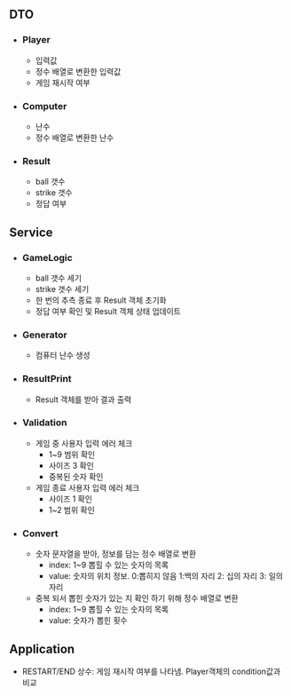 ## DTO

- ### Player
    - 입력값
    - 정수 배열로 변환한 입력값
    - 게임 재시작 여부
- ### Computer
    - 난수
    - 정수 배열로 변환한 난수
- ### Result
    - ball 갯수
    - strike 갯수
    - 정답 여부

## Service

- ### GameLogic
    - ball 갯수 세기
    - strike 갯수 세기
    - 한 번의 추측 종료 후 Result 객체 초기화
    - 정답 여부 확인 및 Result 객체 상태 업데이트
- ### Generator
    - 컴퓨터 난수 생성
- ### ResultPrint
    - Result 객체를 받아 결과 출력
- ### Validation
    - 게임 중 사용자 입력 에러 체크
        - 1~9 범위 확인
        - 사이즈 3 확인
        - 중복된 숫자 확인
    - 게임 종료 사용자 입력 에러 체크
        - 사이즈 1 확인
        - 1~2 범위 확인
- ### Convert
    - 숫자 문자열을 받아, 정보를 담는 정수 배열로 변환
        - index: 1~9 뽑힐 수 있는 숫자의 목록
        - value: 숫자의 위치 정보. 0:뽑히지 않음 1:백의 자리 2: 십의 자리 3: 일의 자리
    - 중복 되서 뽑힌 숫자가 있는 지 확인 하기 위해 정수 배열로 변환
        - index: 1~9 뽑힐 수 있는 숫자의 목록
        - value: 숫자가 뽑힌 횟수

## Application

- RESTART/END 상수: 게임 재시작 여부를 나타냄. Player객체의 condition값과 비교